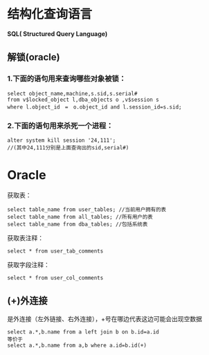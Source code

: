# 结构化查询语言

**SQL\( Structured Query Language\)**

## 解锁\(oracle\)

### 1.下面的语句用来查询哪些对象被锁：

```
select object_name,machine,s.sid,s.serial# 
from v$locked_object l,dba_objects o ,v$session s 
where l.object_id　=　o.object_id and l.session_id=s.sid;
```

### 2.下面的语句用来杀死一个进程：

```
alter system kill session '24,111';
//(其中24,111分别是上面查询出的sid,serial#)
```

# Oracle

获取表：

```
select table_name from user_tables; //当前用户拥有的表      
select table_name from all_tables; //所有用户的表 
select table_name from dba_tables; //包括系统表
```

获取表注释：

```
select * from user_tab_comments
```

获取字段注释：

```
select * from user_col_comments
```

## \(+\)外连接

是外连接（左外链接、右外连接），+号在哪边代表这边可能会出现空数据

```
select a.*,b.name from a left join b on b.id=a.id
等价于
select a.*,b.name from a,b where a.id=b.id(+)
```



